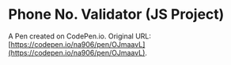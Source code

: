 # Phone No. Validator (JS Project)

A Pen created on CodePen.io. Original URL: [https://codepen.io/na906/pen/OJmaavL](https://codepen.io/na906/pen/OJmaavL).


